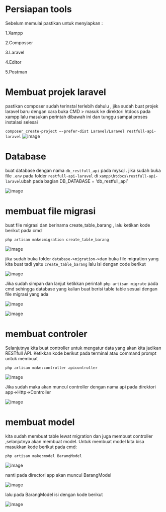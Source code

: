 # Persiapan tools
Sebelum memulai pastikan untuk menyiapkan :


1.Xampp

2.Composser 

3.Laravel 

4.Editor

5.Postman 

# Membuat projek laravel
pastikan composer sudah terinstal terlebih dahulu , jika sudah  buat projek laravel baru dengan cara buka CMD > masuk ke direktori htdocs pada xampp lalu masukan perintah dibawah ini dan tunggu sampai proses instalasi selesai

`composer create-project –-prefer-dist Laravel/Laravel restfull-api-laravel`
![image](https://user-images.githubusercontent.com/56968542/103202366-c94f4d80-4924-11eb-8af7-7ac95962665d.png)

# Database
buat database dengan nama `db_restfull_api` pada mysql . jika sudah buka file `.env` pada folder `restfull-api-laravel` di `xampp\htdocs\restfull-api-laravel`ubah pada bagian  DB_DATABASE = ‘db_restfull_api’

![image](https://user-images.githubusercontent.com/56968542/103202817-07993c80-4926-11eb-8995-fa206cc2469a.png)

# membuat file migrasi
 buat file migrasi dan berinama create_table_barang , lalu ketikan kode berikut pada cmd

`php artisan make:migration create_table_barang`

![image](https://user-images.githubusercontent.com/56968542/103203040-a756ca80-4926-11eb-8572-69435a22bb9d.png)

jika sudah buka folder `database->migration->`dan buka file migration yang kita buat tadi yaitu `create_table_barang` lalu isi dengan code berikut

![image](https://user-images.githubusercontent.com/56968542/103203184-fa308200-4926-11eb-9855-1cd4a2a6a7a3.png)

Jika sudah simpan dan lanjut ketikkan perintah `php artisan migrate`  pada cmd sehingga database yang kalian buat berisi table table sesuai dengan file migrasi yang ada

![image](https://user-images.githubusercontent.com/56968542/103203340-4085e100-4927-11eb-917b-4cb877a43a68.png)

![image](https://user-images.githubusercontent.com/56968542/103203819-619b0180-4928-11eb-96b2-466346de1ea5.png)

# membuat controler

Selanjutnya kita buat controller untuk mengatur data yang akan kita jadikan RESTfull API. Ketikkan kode berikut pada terminal atau command prompt untuk membuat

`php artisan make:controller apicontroller`

![image](https://user-images.githubusercontent.com/56968542/103269156-c8332480-49e7-11eb-81c2-1c82d2f4968b.png)

Jika sudah maka akan muncul controller dengan nama api pada direktori app->Http->Controller

![image](https://user-images.githubusercontent.com/56968542/103269220-f1ec4b80-49e7-11eb-89d6-5283240305db.png)

# membuat model
kita sudah membuat table lewat migration dan juga membuat controller ,selanjutnya  akan membuat model. Untuk membuat model kita bisa masukkan kode berikut pada cmd:

`php artisan make:model BarangModel`

![image](https://user-images.githubusercontent.com/56968542/103269533-a1292280-49e8-11eb-8766-28ff4f8994bc.png)

nanti pada directori app akan muncul BarangModel

![image](https://user-images.githubusercontent.com/56968542/103269659-dafa2900-49e8-11eb-83f0-0193eb49c9c4.png)

lalu pada BarangModel isi dengan kode berikut

![image](https://user-images.githubusercontent.com/56968542/103270046-c66a6080-49e9-11eb-8891-9f74efddaffb.png)
